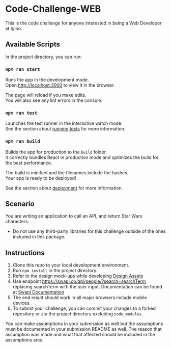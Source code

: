 # Code-Challenge-WEB
This is the code challenge for anyone interested in being a Web Developer at Igloo.

## Available Scripts

In the project directory, you can run:

### `npm run start`

Runs the app in the development mode.<br />
Open [http://localhost:3000](http://localhost:3000) to view it in the browser.

The page will reload if you make edits.<br />
You will also see any lint errors in the console.

### `npm run test`

Launches the test runner in the interactive watch mode.<br />
See the section about [running tests](https://facebook.github.io/create-react-app/docs/running-tests) for more information.

### `npm run build`

Builds the app for production to the `build` folder.<br />
It correctly bundles React in production mode and optimizes the build for the best performance.

The build is minified and the filenames include the hashes.<br />
Your app is ready to be deployed!

See the section about [deployment](https://facebook.github.io/create-react-app/docs/deployment) for more information.

## Scenario
You are writing an application to call an API, and return Star Wars characters. 

* Do not use any third-party libraries for this challenge outside of the ones included in this package.

## Instructions
1. Clone this repo to your local development environment.
2. Run `npm install` in the project directory.
3. Refer to the design mock-ups while developing [Design Assets](https://github.com/IglooSoftware/Challenge-Frontend-150/tree/master/designs)
4. Use endpoint https://swapi.co/api/people/?search=searchTerm replacing searchTerm with the user input. Documentation can be found at [Swapi Documentation](https://swapi.co/documentation)
5. The end result should work in all major browsers include mobile devices.
6. To submit your challenge, you can commit your changes to a forked repository or zip the project directory excluding `node_modules`.

You can make assumptions in your submission as well but the assumptions must be documented in your submission README as well. The reason that assumption was made and what that affected should be included in the assumptions area.